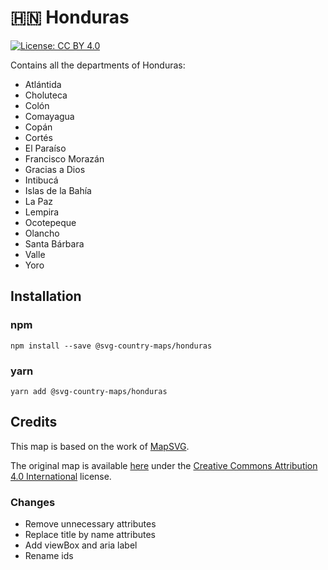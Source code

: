 # 🇭🇳 Honduras

[![License: CC BY 4.0](https://img.shields.io/badge/License-CC%20BY%204.0-blue.svg)](https://creativecommons.org/licenses/by/4.0/)

Contains all the departments of Honduras:
* Atlántida
* Choluteca
* Colón
* Comayagua
* Copán
* Cortés
* El Paraíso
* Francisco Morazán
* Gracias a Dios
* Intibucá
* Islas de la Bahía
* La Paz
* Lempira
* Ocotepeque
* Olancho
* Santa Bárbara
* Valle
* Yoro

## Installation

### npm

`npm install --save @svg-country-maps/honduras`

### yarn

`yarn add @svg-country-maps/honduras`

## Credits

This map is based on the work of [MapSVG](https://mapsvg.com).

The original map is available [here](https://mapsvg.com/maps/honduras) under the [Creative Commons Attribution 4.0 International](https://creativecommons.org/licenses/by/4.0/) license.

### Changes

* Remove unnecessary attributes
* Replace title by name attributes
* Add viewBox and aria label
* Rename ids
